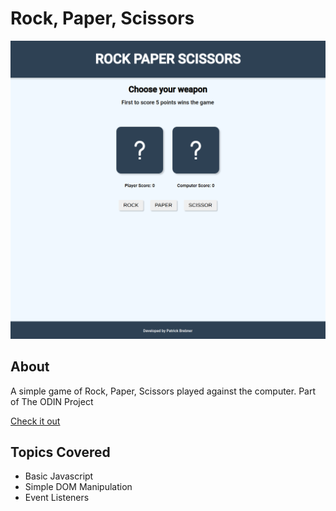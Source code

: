 # Rock, Paper, Scissors

![Image](UI.png)

## About

A simple game of Rock, Paper, Scissors played against the computer. Part of The ODIN Project

[Check it out](https://pbrebner.github.io/rock-paper-scissors-game/)

## Topics Covered

-   Basic Javascript
-   Simple DOM Manipulation
-   Event Listeners

